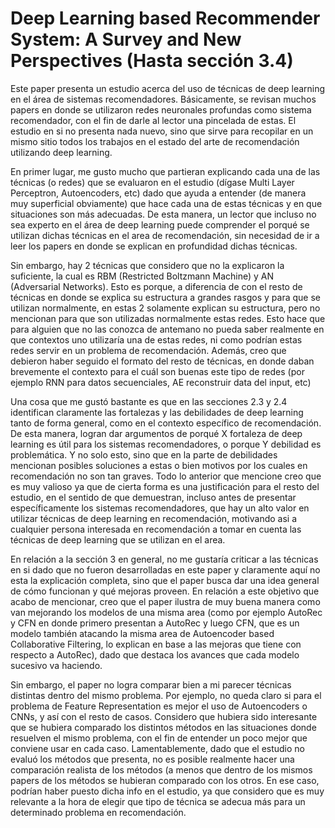 # Deep Learning based Recommender System: A Survey and New Perspectives (Hasta sección 3.4)
Este paper presenta un estudio acerca del uso de técnicas de deep learning en el área de sistemas recomendadores. Básicamente, se revisan muchos papers en donde se utilizaron redes neuronales profundas como sistema recomendador, con el fin de darle al lector una pincelada de estas. El estudio en si no presenta nada nuevo, sino que sirve para recopilar en un mismo sitio todos los trabajos en el estado del arte de recomendación utilizando deep learning. 

En primer lugar, me gusto mucho que partieran explicando cada una de las técnicas (o redes) que se evaluaron en el estudio (dígase Multi Layer Perceptron, Autoencoders, etc) dado que ayuda a entender (de manera muy superficial obviamente) que hace cada una de estas técnicas y en que situaciones son más adecuadas. De esta manera, un lector que incluso no sea experto en el área de deep learning puede comprender el porqué se utilizan dichas técnicas en el area de recomendación, sin necesidad de ir a leer los papers en donde se explican en profundidad dichas técnicas.

Sin embargo, hay 2 técnicas que considero que no la explicaron la suficiente, la cual es RBM (Restricted Boltzmann Machine) y AN (Adversarial Networks). Esto es porque, a diferencia de con el resto de técnicas en donde se explica su estructura a grandes rasgos y para que se utilizan normalmente, en estas 2 solamente explican su estructura, pero no mencionan para que son utilizadas normalmente estas redes. Esto hace que para alguien que no las conozca de antemano no pueda saber realmente en que contextos uno utilizaría una de estas redes, ni como podrían estas redes servir en un problema de recomendación. Además, creo que debieron haber seguido el formato del resto de técnicas, en donde daban brevemente el contexto para el cuál son buenas este tipo de redes (por ejemplo RNN para datos secuenciales, AE reconstruir data del input, etc)

Una cosa que me gustó bastante es que en las secciones 2.3 y 2.4 identifican claramente las fortalezas y las debilidades de deep learning tanto de forma general, como en el contexto específico de recomendación. De esta manera, logran dar argumentos de porqué X fortaleza de deep learning es útil para los sistemas recomendadores, o porque Y debilidad es problemática. Y no solo esto, sino que en la parte de debilidades mencionan posibles soluciones a estas o bien motivos por los cuales en recomendación no son tan graves. Todo lo anterior que mencione creo que es muy valioso ya que de cierta forma es una justificación para el resto del estudio, en el sentido de que demuestran, incluso antes de presentar específicamente los sistemas recomendadores, que hay un alto valor en utilizar técnicas de deep learning en recomendación, motivando asi a cualquier persona interesada en recomendación a tomar en cuenta las técnicas de deep learning que se utilizan en el area.

En relación a la sección 3 en general, no me gustaría criticar a las técnicas en si dado que no fueron desarrolladas en este paper y claramente aquí no esta la explicación completa, sino que el paper busca dar una idea general de cómo funcionan y qué mejoras proveen. En relación a este objetivo que acabo de mencionar, creo que el paper ilustra de muy buena manera como van mejorando los modelos de una misma area (como por ejemplo AutoRec y CFN en donde primero presentan a AutoRec y luego CFN, que es un modelo también atacando la misma area de Autoencoder based Collaborative Filtering, lo explican en base a las mejoras que tiene con respecto a AutoRec), dado que destaca los avances que cada modelo sucesivo va haciendo.

Sin embargo, el paper no logra comparar bien a mi parecer técnicas distintas dentro del mismo problema. Por ejemplo, no queda claro si para el problema de Feature Representation es mejor el uso de Autoencoders o CNNs, y así con el resto de casos. Considero que hubiera sido interesante que se hubiera comparado los distintos métodos en las situaciones donde resuelven el mismo problema, con el fin de entender un poco mejor que conviene usar en cada caso. Lamentablemente, dado que el estudio no evaluó los métodos que presenta, no es posible realmente hacer una comparación realista de los métodos (a menos que dentro de los mismos papers de los métodos se hubieran comparado con los otros. En ese caso, podrían haber puesto dicha info en el estudio, ya que considero que es muy relevante a la hora de elegir que tipo de técnica se adecua más para un determinado problema en recomendación.
